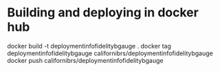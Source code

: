 # Building and deploying in docker hub
docker build -t deploymentinfofidelitybgauge .
docker tag deploymentinfofidelitybgauge californibrs/deploymentinfofidelitybgauge
docker push californibrs/deploymentinfofidelitybgauge